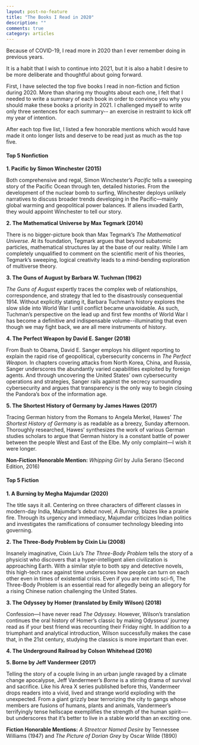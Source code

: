 ```yaml
---
layout: post-no-feature
title: "The Books I Read in 2020"
description: ""
comments: true
category: articles
---
```


Because of COVID-19, I read more in 2020 than I ever remember doing in previous years.

It is a habit that I wish to continue into 2021, but it is also a habit 
I desire to be more deliberate and thoughtful about going forward. 

First, I have selected the top five books I read in non-fiction and fiction during 2020. 
More than sharing my thoughts about each one, I felt that I needed to write 
a summary of each book in order to convince you why you should make these books a priority in 2021. 
I challenged myself to write only three sentences for each summary--
an exercise in restraint to kick off my year of intention. 

After each top five list, I  listed a few honorable mentions 
which would have made it onto longer lists and deserve to be read just as much as the top five. 

#### Top 5 Nonfiction

**1. Pacific by Simon Winchester (2015)**
  
  Both comprehensive and regal, Simon Winchester’s *Pacific* tells a sweeping story of the Pacific Ocean 
  through ten, detailed histories. From the development of the nuclear bomb to surfing, 
  Winchester deploys unlikely narratives to discuss broader trends developing in the Pacific—mainly global warming 
  and geopolitical power balances. If aliens invaded Earth, they would appoint Winchester to tell our story.
  
**2. The Mathematical Universe by Max Tegmark (2014)**
  
  There is no bigger-picture book than Max Tegmark’s *The Mathematical Universe.* At its foundation, 
  Tegmark argues that beyond subatomic particles, mathematical structures lay at the base of our reality. 
  While I am completely unqualified to comment on the scientific merit of his theories, Tegmark’s sweeping, 
  logical creativity leads to a mind-bending exploration of multiverse theory.
  
**3. The Guns of August by Barbara W. Tuchman (1962)**
  
  *The Guns of August* expertly traces the complex web of relationships, correspondence, 
  and strategy that led to the disastrously consequential 1914. Without explicitly stating it, 
  Barbara Tuchman’s history explores the slow slide into World War I until conflict became unavoidable. 
  As such, Tuchman’s perspective on the lead up and first few months of World War I has become a definitive 
  and indispensable volume--illuminating that even though we may fight back, we are all mere instruments of history.
  
**4. The Perfect Weapon by David E. Sanger (2018)**
  
  From Bush to Obama, David E. Sanger employs his diligent reporting to explain the rapid rise of geopolitical, 
  cybersecurity concerns in *The Perfect Weapon.* In chapters covering attacks from North Korea, China, and Russia, 
  Sanger underscores the abundantly varied capabilities exploited by foreign agents. And through uncovering 
  the United States’ own cybersecurity operations and strategies, Sanger rails against the secrecy surrounding 
  cybersecurity and argues that transparency is the only way to begin closing the Pandora’s box of the information age.
  
**5. The Shortest History of Germany by James Hawes (2017)**
  
  Tracing German history from the Romans to Angela Merkel, Hawes’ *The Shortest History of Germany* is as readable as a breezy, 
  Sunday afternoon. Thoroughly researched, Hawes’ synthesizes the work of various German studies scholars 
  to argue that German history is a constant battle of power between the people West and East of the Elbe. 
  My only complaint—I wish it were longer.

**Non-Fiction Honorable Mention:** *Whipping Girl* by Julia Serano (Second Edition, 2016)

#### Top 5 Fiction

**1. A Burning by Megha Majumdar (2020)**

  The title says it all. Centering on three characters of different classes in modern-day India, 
  Majumdar’s debut novel, *A Burning,* blazes like a prairie fire. Through its urgency and immediacy, 
  Majumdar criticizes Indian politics and investigates the ramifications of consumer technology bleeding into governing.

**2. The Three-Body Problem by Cixin Liu (2008)**

  Insanely imaginative, Cixin Liu’s *The Three-Body Problem* tells the story of a physicist who discovers 
  that a hyper-intelligent alien civilization is approaching Earth. With a similar style to both spy and 
  detective novels, this high-tech race against time underscores how people can turn on each other 
  even in times of existential crisis. Even if you are not into sci-fi, The Three-Body Problem is 
  an essential read for allegedly being an allegory for a rising Chinese nation challenging the United States.

**3. The Odyssey by Homer (translated by Emily Wilson) (2018)**

Confession—I have never read *The Odyssey.* However, Wilson’s translation continues the oral history of 
Homer’s classic by making Odysseus’ journey read as if your best friend was recounting their Friday night. 
In addition to a triumphant and analytical introduction, Wilson successfully makes the case that, 
in the 21st century, studying the classics is more important than ever.

**4. The Underground Railroad by Colson Whitehead (2016)**

**5. Borne by Jeff Vandermeer (2017)**

  Telling the story of a couple living in an urban jungle ravaged by a climate change apocalypse, 
  Jeff Vandermeer’s *Borne* is a stirring drama of survival and   sacrifice. Like his Area X series published 
  before this, Vandermeer drops readers into a vivid, lived and strange world exploding with the unexpected. 
  From a giant grizzly bear terrorizing the city to gangs whose members are fusions of humans, plants and animals, 
  Vandermeer’s terrifyingly tense hellscape exemplifies the strength of the human spirit—-but underscores that it’s better 
  to live in a stable world than an exciting one.
  
**Fiction Honorable Mentions:** *A Streetcar Named Desire* by Tennessee Williams (1947) and *The Picture of Dorian Grey* by Oscar Wilde (1890)

